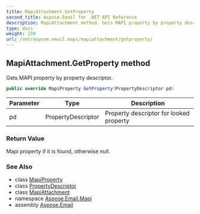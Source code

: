 ```yaml
---
title: MapiAttachment.GetProperty
second_title: Aspose.Email for .NET API Reference
description: MapiAttachment method. Gets MAPI property by property descriptor
type: docs
weight: 150
url: /net/aspose.email.mapi/mapiattachment/getproperty/
---
```

## MapiAttachment.GetProperty method

Gets MAPI property by property descriptor.

```csharp
public override MapiProperty GetProperty(PropertyDescriptor pd)
```

| Parameter | Type | Description |
| --- | --- | --- |
| pd | PropertyDescriptor | Property descriptor for looked property |

### Return Value

Mapi property if it is found, otherwise null.

### See Also

* class [MapiProperty](../../mapiproperty/)
* class [PropertyDescriptor](../../propertydescriptor/)
* class [MapiAttachment](../)
* namespace [Aspose.Email.Mapi](../../mapiattachment/)
* assembly [Aspose.Email](../../../)


